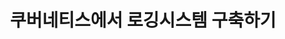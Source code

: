 ---
title: 쿠버네티스에서 로깅시스템 구축하기
category: 
- DevOps
tags:
- kubernetes
summary: ELK on Kubernetes
thumbnail: "/assets/img/thumbnail/kubernetes.png"
---